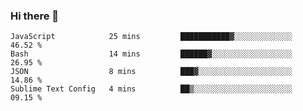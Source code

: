 ### Hi there 👋

<!--START_SECTION:waka-->
```text
JavaScript            25 mins         ███████████▓░░░░░░░░░░░░░   46.52 % 
Bash                  14 mins         ██████▓░░░░░░░░░░░░░░░░░░   26.95 % 
JSON                  8 mins          ███▓░░░░░░░░░░░░░░░░░░░░░   14.86 % 
Sublime Text Config   4 mins          ██▒░░░░░░░░░░░░░░░░░░░░░░   09.15 % 
```
<!--END_SECTION:waka-->

<!--
**arlenxuzj/arlenxuzj** is a ✨ _special_ ✨ repository because its `README.md` (this file) appears on your GitHub profile.

Here are some ideas to get you started:

- 🔭 I’m currently working on ...
- 🌱 I’m currently learning ...
- 👯 I’m looking to collaborate on ...
- 🤔 I’m looking for help with ...
- 💬 Ask me about ...
- 📫 How to reach me: ...
- 😄 Pronouns: ...
- ⚡ Fun fact: ...
-->
